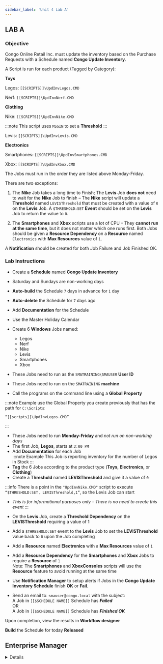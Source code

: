 ```yaml
---
sidebar_label: 'Unit 4 Lab A'
---
```


## LAB A

### Objective

Congo Online Retail Inc. must update the inventory based on the Purchase Requests with a Schedule named **Congo Update Inventory**. 

A Script is run for each product (Tagged by Category):

**Toys** 

Legos: ```[[SCRIPTS]]\UpdInvLegos.CMD``` 

Nerf: ```[[SCRIPTS]]\UpdInvNerf.CMD```

**Clothing**

Nike: ```[[SCRIPTS]]\UpdInvNike.CMD```   

:::note
This script uses ```MSGIN``` to set a **Threshold**
:::

Levis: ```[[SCRIPTS]]\UpdInvLevis.CMD``` 

**Electronics**

Smartphones: ```[[SCRIPTS]]\UpdInvSmartphones.CMD``` 

Xbox: ```[[SCRIPTS]]\UpdInvXbox.CMD```

The Jobs must run in the order they are listed above Monday-Friday.

There are two exceptions:

1)	The **Nike** Job takes a long time to Finish; The **Levis** Job **does not** need to wait for the **Nike** Job to finish – The **Nike** script will update a **Threshold** named ```LEVISThreshold``` that must be created with a value of ```0``` on the **Levis** Job. A ```$THRESHOLD:SET``` **Event** should be set on the **Levis** Job to return the value to ```0```.

2)	The **Smartphones** and **Xbox** scripts use a lot of CPU – They **cannot run at the same time**, but it does not matter which one runs first. Both Jobs should be given a **Resource Dependency** on a **Resource** named ```Electronics``` with **Max Resources** value of ```1```.

A **Notification** should be created for both Job Failure and Job Finished OK.

### Lab Instructions

* Create a **Schedule** named **Congo Update Inventory**
* Saturday and Sundays are non-working days 
* **Auto-build** the Schedule ```7``` days in advance for ```1``` day
* **Auto-delete** the Schedule for ```7``` days ago
* Add **Documentation** for the Schedule
* Use the Master Holiday Calendar 

* Create 6 **Windows** Jobs named: 
    * Legos
	* Nerf
	* Nike
	* Levis
	* Smartphones
	* Xbox

* These Jobs need to run as the ```SMATRAINING\SMAUSER``` **User ID**
* These Jobs need to run on the ```SMATRAINING``` **machine**
* Call the programs on the command line using a **Global Property**

:::note Example
use the Global Property you create previously that has the path for ```C:\Scripts```: 

```
“[[scripts]]\UpdInvLegos.CMD”
```
:::

* These Jobs need to run **Monday-Friday** and _not run on non-working days_
* The first Job, **Legos**, starts at ```3:00 PM```
* Add **Documentation** for each Job  
:::note Example
This Job is reporting inventory for the number of Legos in Stock
:::
* **Tag** the 6 Jobs according to the product type (**Toys**, **Electronics**, or **Clothing**)
*	Create a **Threshold** named **LEVISThreshold** and give it a value of ```0```  

:::info
There is a point in the ```"UpdInvNike.CMD"``` script to execute ```“$THRESHOLD:SET, LEVISThreshold,1”```, so the Levis Job can start
* _This is for informational purposes only – There is no need to create this event_
:::

* On the **Levis** Job, create a **Threshold Dependency** on the **LEVISThreshold** requiring a value of 1 
* Add a ```$THRESHOLD:SET``` event to the **Levis** Job to set the **LEVISThreshold** value back to ```0``` upon the Job completing
* Add a **Resource** named **Electronics** with a **Max Resources** value of ```1```
* Add a **Resource Dependency** for the **Smartphones** and **Xbox** Jobs to require a **Resource** of ```1```  
Note: The **Smartphones** and **XboxConsoles** scripts will use the **Resource** feature to avoid running at the same time
* Use **Notification Manager** to setup alerts if Jobs in the **Congo Update Inventory Schedule** finish **OK** or **Fail**. 
* Send an email to: ```smauser@congo.local``` with the subject:  
A Job in ```[[$SCHEDULE NAME]]``` Schedule has ***Failed***   
OR  
A Job in ```[[$SCHEDULE NAME]]``` Schedule has ***Finished OK***

Upon completion, view the results in **Workflow designer**

**Build** the Schedule for today **Released**

## Enterprise Manager

<details>

:::tip [Walkthrough Video - Unit 4 Lab A](../static/videobasic/U4LabA.mp4)

:::


**Lab Instructions**:  

* Create a **Schedule** named **Congo Update Inventory**
* Saturday and Sundays are non-working days 
* **Auto-build** the Schedule ```7``` days in advance for ```1``` day
* **Auto-delete** the Schedule for ```7``` days ago
* Add **Documentation** for the Schedule
* Use the Master Holiday Calendar 

* Create 6 **Windows** Jobs named: 
    * Legos
	* Nerf
	* Nike
	* Levis
	* Smartphones
	* Xbox

* These Jobs need to run as the ```SMATRAINING\SMAUSER``` **User ID**
* These Jobs need to run on the ```SMATRAINING``` **machine**
* Call the programs on the command line using a **Global Property**

:::note Example
use the Global Property you create previously that has the path for ```C:\Scripts```: 

```
“[[scripts]]\UpdInvLegos.CMD”
```
:::

* These Jobs need to run **Monday-Friday** and _not run on non-working days_
* The first Job, **Legos**, starts at ```3:00 PM```
* Add **Documentation** for each Job  
:::note Example
This Job is reporting inventory for the number of Legos in Stock
:::
* **Tag** the 6 Jobs according to the product type (**Toys**, **Electronics**, or **Clothing**)
*	Create a **Threshold** named **LEVISThreshold** and give it a value of ```0```  

:::info
There is a point in the ```"UpdInvNike.CMD"``` script to execute ```“$THRESHOLD:SET, LEVISThreshold,1”```, so the Levis Job can start
* _This is for informational purposes only – There is no need to create this event_
:::

* On the **Levis** Job, create a **Threshold Dependency** on the **LEVISThreshold** requiring a value of 1 
* Add a ```$THRESHOLD:SET``` event to the **Levis** Job to set the **LEVISThreshold** value back to ```0``` upon the Job completing
* Add a **Resource** named **Electronics** with a **Max Resources** value of ```1```
* Add a **Resource Dependency** for the **Smartphones** and **Xbox** Jobs to require a **Resource** of ```1```  
Note: The **Smartphones** and **XboxConsoles** scripts will use the **Resource** feature to avoid running at the same time
* Use **Notification Manager** to setup alerts if Jobs in the **Congo Update Inventory Schedule** finish **OK** or **Fail**. 
* Send an email to: ```smauser@congo.local``` with the subject:  
A Job in ```[[$SCHEDULE NAME]]``` Schedule has ***Failed***   
OR  
A Job in ```[[$SCHEDULE NAME]]``` Schedule has ***Finished OK***

Upon completion, view the results in **Workflow designer**

**Build** the Schedule for today **Released**

<a href="imgbasic/423.png" target="_blank"><img src="imgbasic/423.png" width="300"></img></a>

</details>